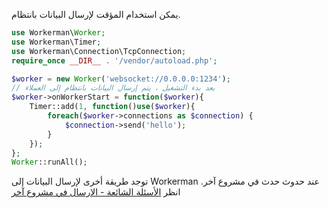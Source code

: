 يمكن استخدام المؤقت لإرسال البيانات بانتظام.

```php
use Workerman\Worker;
use Workerman\Timer;
use Workerman\Connection\TcpConnection;
require_once __DIR__ . '/vendor/autoload.php';

$worker = new Worker('websocket://0.0.0.0:1234');
// بعد بدء التشغيل ، يتم إرسال البيانات بانتظام إلى العملاء
$worker->onWorkerStart = function($worker){
    Timer::add(1, function()use($worker){
        foreach($worker->connections as $connection) {
            $connection->send('hello');
        }
    });
};
Worker::runAll();
```

توجد طريقة أخرى لإرسال البيانات إلى Workerman عند حدوث حدث في مشروع آخر. انظر [الأسئلة الشائعة - الإرسال في مشروع آخر](push-in-other-project.md)
